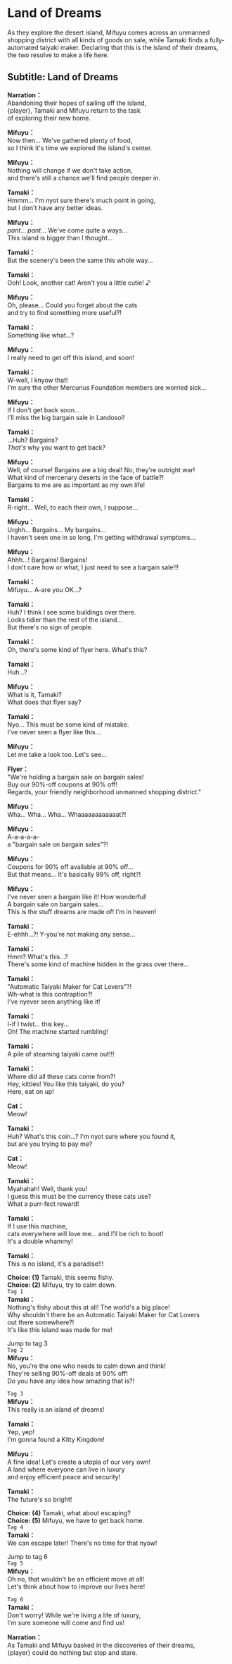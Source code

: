 # Land of Dreams
As they explore the desert island, Mifuyu comes across an unmanned shopping district with all kinds of goods on sale, while Tamaki finds a fully-automated taiyaki maker. Declaring that this is the island of their dreams, the two resolve to make a life here.
  
## Subtitle: Land of Dreams
  
**Narration：**  
Abandoning their hopes of sailing off the island,  
{player}, Tamaki and Mifuyu return to the task  
of exploring their new home.  
  
**Mifuyu：**  
Now then... We've gathered plenty of food,  
so I think it's time we explored the island's center.  
  
**Mifuyu：**  
Nothing will change if we don't take action,  
and there's still a chance we'll find people deeper in.  
  
**Tamaki：**  
Hmmm... I'm nyot sure there's much point in going,  
but I don't have any better ideas.  
  
**Mifuyu：**  
*pant*... *pant*... We've come quite a ways...  
This island is bigger than I thought...  
  
**Tamaki：**  
But the scenery's been the same this whole way...  
  
**Tamaki：**  
Ooh! Look, another cat! Aren't you a little cutie! ♪  
  
**Mifuyu：**  
Oh, please... Could you forget about the cats  
and try to find something more useful?!  
  
**Tamaki：**  
Something like what...?  
  
**Mifuyu：**  
I really need to get off this island, and soon!  
  
**Tamaki：**  
W-well, I knyow that!  
I'm sure the other Mercurius Foundation members are worried sick...  
  
**Mifuyu：**  
If I don't get back soon...  
I'll miss the big bargain sale in Landosol!  
  
**Tamaki：**  
...Huh? Bargains?  
*That's* why you want to get back?  
  
**Mifuyu：**  
Well, of course! Bargains are a big deal! No, they're outright war!  
What kind of mercenary deserts in the face of battle?!  
Bargains to me are as important as my own life!  
  
**Tamaki：**  
R-right... Well, to each their own, I suppose...  
  
**Mifuyu：**  
Urghh... Bargains... My bargains...  
I haven't seen one in so long, I'm getting withdrawal symptoms...  
  
**Mifuyu：**  
Ahhh...! Bargains! Bargains!  
I don't care how or what, I just need to see a bargain sale!!!  
  
**Tamaki：**  
Mifuyu... A-are you OK...?  
  
**Tamaki：**  
Huh? I think I see some buildings over there.  
Looks tidier than the rest of the island...  
But there's no sign of people.  
  
**Tamaki：**  
Oh, there's some kind of flyer here. What's this?  
  
**Tamaki：**  
Huh...?  
  
**Mifuyu：**  
What is it, Tamaki?  
What does that flyer say?  
  
**Tamaki：**  
Nyo... This must be some kind of mistake.  
I've never seen a flyer like this...  
  
**Mifuyu：**  
Let me take a look too. Let's see...  
  
**Flyer：**  
\"We're holding a bargain sale on bargain sales!  
Buy our 90%-off coupons at 90% off!  
Regards, your friendly neighborhood unmanned shopping district.\"  
  
**Mifuyu：**  
Wha... Wha... Wha... Whaaaaaaaaaaaat?!  
  
**Mifuyu：**  
A-a-a-a-a-  
a \"bargain sale on bargain sales\"?!  
  
**Mifuyu：**  
Coupons for 90% off available at 90% off...  
But that means... It's basically 99% off, right?!  
  
**Mifuyu：**  
I've never seen a bargain like it! How wonderful!  
A bargain sale on bargain sales...  
This is the stuff dreams are made of! I'm in heaven!  
  
**Tamaki：**  
E-ehhh...?! Y-you're not making any sense...  
  
**Tamaki：**  
Hmm? What's this...?  
There's some kind of machine hidden in the grass over there...  
  
**Tamaki：**  
\"Automatic Taiyaki Maker for Cat Lovers\"?!  
Wh-what is this contraption?!  
I've nyever seen anything like it!  
  
**Tamaki：**  
I-if I twist... this key...  
Oh! The machine started rumbling!  
  
**Tamaki：**  
A pile of steaming taiyaki came out!!!  
  
**Tamaki：**  
Where did all these cats come from?!  
Hey, kitties! You like this taiyaki, do you?  
Here, eat on up!  
  
**Cat：**  
Meow!  
  
**Tamaki：**  
Huh? What's this coin...? I'm nyot sure where you found it,  
but are you trying to pay me?  
  
**Cat：**  
Meow!  
  
**Tamaki：**  
Myahahah! Well, thank you!  
I guess this must be the currency these cats use?  
What a purr-fect reward!  
  
**Tamaki：**  
If I use this machine,  
cats everywhere will love me... and I'll be rich to boot!  
It's a double whammy!  
  
**Tamaki：**  
This is no island, it's a paradise!!!  
  
**Choice: (1)**  Tamaki, this seems fishy.  
**Choice: (2)**  Mifuyu, try to calm down.  
`Tag 1`  
**Tamaki：**  
Nothing's fishy about this at all! The world's a big place!  
Why shouldn't there be an Automatic Taiyaki Maker for Cat Lovers  
out there somewhere?!  
It's like this island was made for me!  
  
Jump to tag 3  
`Tag 2`  
**Mifuyu：**  
No, you're the one who needs to calm down and think!  
They're selling 90%-off deals at 90% off!  
Do you have any idea how amazing that is?!  
  
`Tag 3`  
**Mifuyu：**  
This really is an island of dreams!  
  
**Tamaki：**  
Yep, yep!  
I'm gonna found a Kitty Kingdom!  
  
**Mifuyu：**  
A fine idea! Let's create a utopia of our very own!  
A land where everyone can live in luxury  
and enjoy efficient peace and security!  
  
**Tamaki：**  
The future's so bright!  
  
**Choice: (4)**  Tamaki, what about escaping?  
**Choice: (5)**  Mifuyu, we have to get back home.  
`Tag 4`  
**Tamaki：**  
We can escape later! There's no time for that nyow!  
  
Jump to tag 6  
`Tag 5`  
**Mifuyu：**  
Oh no, that wouldn't be an efficient move at all!  
Let's think about how to improve our lives here!  
  
`Tag 6`  
**Tamaki：**  
Don't worry! While we're living a life of luxury,  
I'm sure someone will come and find us!  
  
**Narration：**  
As Tamaki and Mifuyu basked in the discoveries of their dreams,  
{player} could do nothing but stop and stare.  
